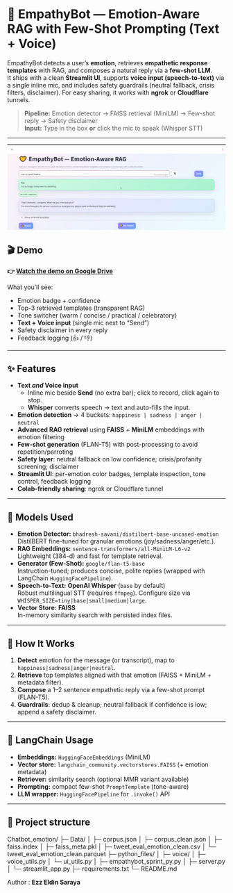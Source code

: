 # 🤝 EmpathyBot — Emotion-Aware RAG with Few-Shot Prompting (Text + Voice)

EmpathyBot detects a user’s **emotion**, retrieves **empathetic response templates** with RAG, and composes a natural reply via a **few-shot LLM**.  
It ships with a clean **Streamlit UI**, supports **voice input (speech-to-text)** via a single inline mic, and includes safety guardrails (neutral fallback, crisis filters, disclaimer). For easy sharing, it works with **ngrok** or **Cloudflare** tunnels.

> **Pipeline:** Emotion detector → FAISS retrieval (MiniLM) → Few-shot reply → Safety disclaimer  
> **Input:** Type in the box **or** click the mic to speak (Whisper STT)

---
![EmpathyBot UI — single online mic & emotion badges](Data/demo_ss.png)


## 🎬 Demo
**👉 [Watch the demo on Google Drive](https://drive.google.com/file/d/1u-yY6Cl6LbNom7zlt4zYr2L4I9eaTksi/view?usp=drive_link)**

What you’ll see:
- Emotion badge + confidence
- Top-3 retrieved templates (transparent RAG)
- Tone switcher (warm / concise / practical / celebratory)
- **Text + Voice input** (single mic next to “Send”)
- Safety disclaimer in every reply
- Feedback logging (👍 / 👎)

---

## ✨ Features
- **Text *and* Voice input**
  - Inline mic beside **Send** (no extra bar); click to record, click again to stop.
  - **Whisper** converts speech → text and auto-fills the input.
- **Emotion detection** → 4 buckets: `happiness | sadness | anger | neutral`
- **Advanced RAG retrieval** using **FAISS** + **MiniLM** embeddings with emotion filtering
- **Few-shot generation** (FLAN-T5) with post-processing to avoid repetition/parroting
- **Safety layer**: neutral fallback on low confidence; crisis/profanity screening; disclaimer
- **Streamlit UI**: per-emotion color badges, template inspection, tone control, feedback logging
- **Colab-friendly sharing**: ngrok or Cloudflare tunnel

---

## 🧠 Models Used
- **Emotion Detector:** `bhadresh-savani/distilbert-base-uncased-emotion`  
  DistilBERT fine-tuned for granular emotions (joy/sadness/anger/etc.).
- **RAG Embeddings:** `sentence-transformers/all-MiniLM-L6-v2`  
  Lightweight (384-d) and fast for template retrieval.
- **Generator (Few-Shot):** `google/flan-t5-base`  
  Instruction-tuned; produces concise, polite replies (wrapped with LangChain `HuggingFacePipeline`).
- **Speech-to-Text:** **OpenAI Whisper** (`base` by default)  
  Robust multilingual STT (requires `ffmpeg`). Configure size via `WHISPER_SIZE=tiny|base|small|medium|large`.
- **Vector Store:** **FAISS**  
  In-memory similarity search with persisted index files.

---

## 🧩 How It Works
1. **Detect** emotion for the message (or transcript), map to `happiness|sadness|anger|neutral`.
2. **Retrieve** top templates aligned with that emotion (FAISS + MiniLM + metadata filter).
3. **Compose** a 1–2 sentence empathetic reply via a few-shot prompt (FLAN-T5).
4. **Guardrails**: dedup & cleanup; neutral fallback if confidence is low; append a safety disclaimer.

---

## 🧰 LangChain Usage
- **Embeddings:** `HuggingFaceEmbeddings` (MiniLM)  
- **Vector store:** `langchain_community.vectorstores.FAISS` (+ emotion metadata)  
- **Retriever:** similarity search (optional MMR variant available)  
- **Prompting:** compact few-shot `PromptTemplate` (tone-aware)  
- **LLM wrapper:** `HuggingFacePipeline` for `.invoke()` API

---





## 📁 Project structure
Chatbot_emotion/
├─ Data/
│ ├─ corpus.json
│ ├─ corpus_clean.json
│ ├─ faiss.index
│ ├─ faiss_meta.pkl
│ ├─ tweet_eval_emotion_clean.csv
│ └─ tweet_eval_emotion_clean.parquet
├─ python_files/
│ ├─ voice/
│   ├─ voice_utils.py 
│    └─ ui_utils.py 
│ ├─ empathybot_sprint_py.py
│ ├─ server.py
│ └─ streamlit_app.py
├─ requirements.txt
└─ README.md


Author : **Ezz Eldin Saraya**
